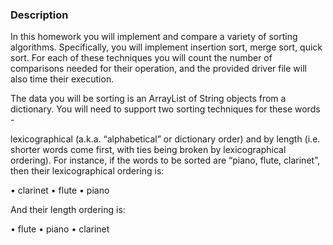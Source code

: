 ### Description
In this homework you will implement and compare a variety of sorting algorithms. Specifically, you will implement insertion sort, merge sort, quick sort. For
each of these techniques you will count the number of comparisons needed for their operation, and the provided driver file will also time their execution. 

The data you will be sorting is an ArrayList of String objects from a dictionary. You will need to support two sorting techniques for these words -

lexicographical (a.k.a. “alphabetical” or dictionary order) and by length (i.e. shorter words come first, with ties being broken by lexicographical ordering).
For instance, if the words to be sorted are “piano, flute, clarinet”, then their lexicographical ordering is:


• clarinet
• flute
• piano

And their length ordering is:

• flute
• piano
• clarinet
